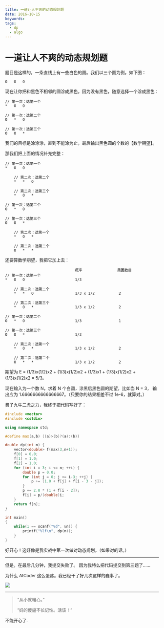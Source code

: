 ```yaml
---
title: 一道让人不爽的动态规划题
date: 2016-10-15
keywords:
tags:
  - dp
  - algo
---
```


一道让人不爽的动态规划题
========================

题目是这样的，一条直线上有一些白色的圆。我们以三个圆为例，如下图：

```
O   O   O
```

现在让你把和黑色不相邻的圆涂成黑色。因为没有黑色，随意选择一个涂成黑色：

```
// 第一次：选第一个
*   O   O

// 第一次：选第二个
O   *   O

// 第一次：选第三个
O   O   *
```

我们的目标是涂涂涂，直到不能涂为止，最后输出黑色圆的个数的【数学期望】。

那我们把上面的情况补充完整：

```
// 第一次：选第一个
*   O   O

    // 第二次：选第二个
    *   *   O

    // 第二次：选第三个
    *   O   *

// 第一次：选第二个
O   *   O

// 第一次：选第三个
O   O   *

    // 第二次：选第一个
    *   O   *

    // 第二次：选第二个
    O   *   *
```

还要算数学期望，我把它加上去：

```
                                概率                黑圈数目
// 第一次：选第一个
*   O   O                       1/3

    // 第二次：选第二个
    *   *   O                   1/3 x 1/2           2

    // 第二次：选第三个
    *   O   *                   1/3 x 1/2           2

// 第一次：选第二个
O   *   O                       1/3                 1

// 第一次：选第三个
O   O   *                       1/3

    // 第二次：选第一个
    *   O   *                   1/3 x 1/2           2

    // 第二次：选第二个
    O   *   *                   1/3 x 1/2           2
```

期望为 E = (1/3)x(1/2)x2 + (1/3)x(1/2)x2 + (1/3)x1 + (1/3)x(1/2)x2 + (1/3)x(1/2)x2 = 5/3。

现在输入为一个数 N，求着 N 个白圆，涂黑后黑色圆的期望，比如当 N = 3，
输出应为 1.6666666666666667。（只要你的结果相差不过 1e-6，就算对。）

费了九牛二虎之力，我终于把代码写好了：

```cpp
#include <vector>
#include <cstdio>

using namespace std;

#define max(a,b) ((a)>(b)?(a):(b))

double dp(int n) {
    vector<double> f(max(3,n+1));
    f[0] = 0.0;
    f[1] = 1.0;
    f[2] = 1.0;
    for (int i = 3; i <= n; ++i) {
        double p = 0.0;
        for (int j = 0; j <= i-3; ++j) {
            p += (1.0 + f[j] + f[i - 3 - j]);
        }
        p += 2.0 * (1 + f[i - 2]);
        f[i] = p/(double)i;
    }
    return f[n];
}

int main()
{
    while(1 == scanf("%d", &n)) {
        printf("%lf\n", dp(n));
    }
}
```

好开心！这好像是我实战中第一次做对动态规划。（如果对的话。）

---

但是，在最后几分钟，我提交失败了。
因为我特么把代码提交到第三题了……

为什么 AtCoder 这么蛋疼。我已经干了好几次这样的蠢事了。

![](http://whudoc.qiniudn.com/2016/2016-10-15_21-04-33.png)

---

>   “从小就粗心。”
>
>   “妈的傻逼不长记性。活该！”

不能开心了.

